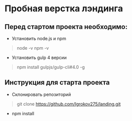 # Пробная верстка лэндинга
## Перед стартом проекта необходимо:
* Установить node.js и npm
> node -v
> npm -v
* Установить gulp 4 версии
> npm install gulpjs/gulp-cli#4.0 -g

## Инструкция для старта проекта
* Склонировать репозиторий
> git clone https://github.com/Igrokov275/landing.git
* npm install

